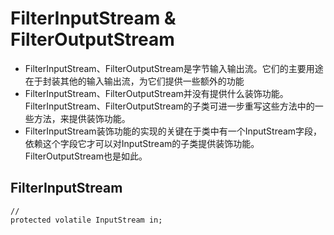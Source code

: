 # FilterInputStream & FilterOutputStream
- FilterInputStream、FilterOutputStream是字节输入输出流。它们的主要用途在于封装其他的输入输出流，为它们提供一些额外的功能
- FilterInputStream、FilterOutputStream并没有提供什么装饰功能。FilterInputStream、FilterOutputStream的子类可进一步重写这些方法中的一些方法，来提供装饰功能。
- FilterInputStream装饰功能的实现的关键在于类中有一个InputStream字段，依赖这个字段它才可以对InputStream的子类提供装饰功能。FilterOutputStream也是如此。

## FilterInputStream
```
// 
protected volatile InputStream in; 
```